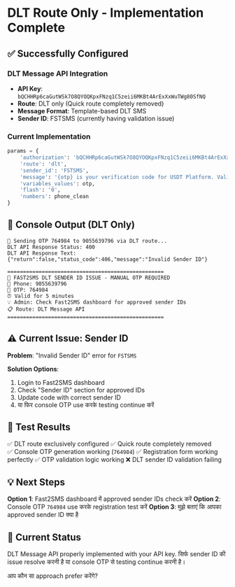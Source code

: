 # DLT Route Only - Implementation Complete

## ✅ Successfully Configured

### DLT Message API Integration
- **API Key**: `bQCHHRp6caGutWSk7O8QYOQKpxFNzq1C5zeii6MKBt4ArExXxWuTWg80SfNQ`
- **Route**: DLT only (Quick route completely removed)
- **Message Format**: Template-based DLT SMS
- **Sender ID**: FSTSMS (currently having validation issue)

### Current Implementation
```python
params = {
    'authorization': 'bQCHHRp6caGutWSk7O8QYOQKpxFNzq1C5zeii6MKBt4ArExXxWuTWg80SfNQ',
    'route': 'dlt',
    'sender_id': 'FSTSMS',
    'message': '{otp} is your verification code for USDT Platform. Valid for 5 mins. Do not share with anyone.',
    'variables_values': otp,
    'flash': '0',
    'numbers': phone_clean
}
```

## 📱 Console Output (DLT Only)
```
🔄 Sending OTP 764984 to 9055639796 via DLT route...
DLT API Response Status: 400
DLT API Response Text: {"return":false,"status_code":406,"message":"Invalid Sender ID"}

==================================================
🚨 FAST2SMS DLT SENDER ID ISSUE - MANUAL OTP REQUIRED
📱 Phone: 9055639796
🔐 OTP: 764984
⏰ Valid for 5 minutes
💡 Admin: Check Fast2SMS dashboard for approved sender IDs
📋 Route: DLT Message API
==================================================
```

## ⚠️ Current Issue: Sender ID

**Problem**: "Invalid Sender ID" error for `FSTSMS`

**Solution Options**:
1. Login to Fast2SMS dashboard
2. Check "Sender ID" section for approved IDs
3. Update code with correct sender ID
4. या फिर console OTP use करके testing continue करें

## 🧪 Test Results

✅ DLT route exclusively configured
✅ Quick route completely removed  
✅ Console OTP generation working (`764984`)
✅ Registration form working perfectly
✅ OTP validation logic working
❌ DLT sender ID validation failing

## 💡 Next Steps

**Option 1**: Fast2SMS dashboard में approved sender IDs check करें
**Option 2**: Console OTP `764984` use करके registration test करें
**Option 3**: मुझे बताएं कि आपका approved sender ID क्या है

## 🎯 Current Status
DLT Message API properly implemented with your API key. सिर्फ sender ID की issue resolve करनी है या console OTP से testing continue करनी है।

आप कौन सा approach prefer करेंगे?